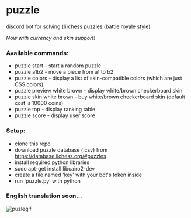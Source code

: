 # puzzle
discord bot for solving (li)chess puzzles (battle royale style)

*Now with currency and skin support!*

### Available commands:
- puzzle start - start a random puzzle
- puzzle a1b2 - move a piece from a1 to b2
- puzzle colors - display a list of skin-compatible colors (which are just CSS colors)
- puzzle preview white brown - display white/brown checkerboard skin
- puzzle skin white brown - buy white/brown checkerboard skin (default cost is 10000 coins)
- puzzle top - display ranking table
- puzzle score - display user score

### Setup:
- clone this repo
- download puzzle database (.csv) from https://database.lichess.org/#puzzles
- install required python libraries
- sudo apt-get install libcairo2-dev
- create a file named 'key' with your bot's token inside
- run 'puzzle.py' with python

### English translation soon...
![puzlegif](https://user-images.githubusercontent.com/82051234/121247104-24a54480-c8a2-11eb-99ac-e808b121e987.gif)
